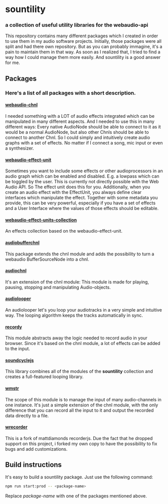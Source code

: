# sountility
### a collection of useful utility libraries for the webaudio-api

This repository contains many different packages which I created in order to use them in my audio software projects. Initially, those packages were all split and had there own repository. But as you can probably immagine, it's a pain to maintain them in that way. As soon as I realized that, I tried to find a way how I could manage them more easily. And sountility is a good answer for me.

## Packages
### Here's a list of all packages with a short description.
#### [webaudio-chnl](./packages/webaudio-chnl/README.md)
I needed something with a LOT of audio effects integrated which can be manipulated in many different aspects. And I needed to use this in many different ways: Every native AudioNode should be able to connect to it as it would be a normal AudioNode, but also other Chnls should be able to connect to another Chnl.
So I could simply and intuitively create audio graphs with a set of effects.
No matter if I connect a song, mic input or even a synthesizer.
#### [webaudio-effect-unit](./packages/webaudio-effect-unit/README.md)
Sometimes you want to include some effects or other audioprocessors in an audio graph which can be enabled and disabled.
E.g. a lowpass which can be toggled by the user.
This is currently not directly possible with the Web Audio API.
So The effect unit does this for you.
Additionally, when you create an audio effect with the EffectUnit, you always define clear interfaces which manipulate the effect. Together with some metadata you provide, this can be very powerful, especially if you have a set of effects and a User Interface where the values of those effects should be editable.
#### [webaudio-effect-units-collection](./packages/webaudio-effect-units-collection/README.md)
An effects collection based on the webaudio-effect-unit.
#### [audiobufferchnl](./packages/audiobufferchnl/README.md)
This package extends the chnl module and adds the possibility to turn a webaudio BufferSourceNode into a chnl.
#### [audiochnl](./packages/audiochnl/README.md)
It's an extension of the chnl module: This module is made for playing, pausing, stopping and manipulating Audio-objects.
#### [audiolooper](./packages/audiolooper/README.md)
An audiolooper let's you loop your audiotracks in a very simple and intuitive way.
The looping algorithm keeps the tracks automatically in sync.
#### [recordy](./packages/recordy/README.md)
This module abstracts away the logic needed to record audio in your browser.
Since it's based on the chnl module, a lot of effects can be added to the input.
#### [soundcyclejs](./packages/soundcyclejs/README.md)
This library combines all of the modules of the __sountility__ collection and creates a full-featured looping library.
#### [wmstr](./packages/wmstr/README.md)
The scope of this module is to manage the input of many audio-channels in one instance.
It's just a simple extension of the chnl module, with the only difference that you can record all the input to it and output the recorded data directly to a file.
#### [wrecorder](./packages/wrecorder/README.md)
This is a fork of mattdiamonds recorderjs. Due the fact that he dropped support on this project, i forked my own copy to have the possibility to fix bugs and add customizations.

## Build instructions
It's easy to build a sountility package.
Just use the following command:
```bash
npm run start:prod -- <package-name>
```
Replace _package-name_ with one of the packages mentioned above.

